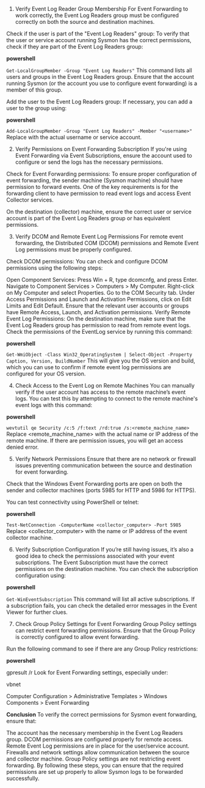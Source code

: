 1. Verify Event Log Reader Group Membership
For Event Forwarding to work correctly, the Event Log Readers group must be configured correctly on both the source and destination machines.

Check if the user is part of the "Event Log Readers" group: To verify that the user or service account running Sysmon has the correct permissions, check if they are part of the Event Log Readers group:

**powershell**

`Get-LocalGroupMember -Group "Event Log Readers"`
This command lists all users and groups in the Event Log Readers group. Ensure that the account running Sysmon (or the account you use to configure event forwarding) is a member of this group.

Add the user to the Event Log Readers group: If necessary, you can add a user to the group using:

**powershell**

`Add-LocalGroupMember -Group "Event Log Readers" -Member "<username>"`
Replace <username> with the actual username or service account.

2. Verify Permissions on Event Forwarding Subscription
If you're using Event Forwarding via Event Subscriptions, ensure the account used to configure or send the logs has the necessary permissions.

Check for Event Forwarding permissions: To ensure proper configuration of event forwarding, the sender machine (Sysmon machine) should have permission to forward events. One of the key requirements is for the forwarding client to have permission to read event logs and access Event Collector services.

On the destination (collector) machine, ensure the correct user or service account is part of the Event Log Readers group or has equivalent permissions.

3. Verify DCOM and Remote Event Log Permissions
For remote event forwarding, the Distributed COM (DCOM) permissions and Remote Event Log permissions must be properly configured.

Check DCOM permissions: You can check and configure DCOM permissions using the following steps:

Open Component Services: Press Win + R, type dcomcnfg, and press Enter.
Navigate to Component Services > Computers > My Computer.
Right-click on My Computer and select Properties.
Go to the COM Security tab.
Under Access Permissions and Launch and Activation Permissions, click on Edit Limits and Edit Default.
Ensure that the relevant user accounts or groups have Remote Access, Launch, and Activation permissions.
Verify Remote Event Log Permissions: On the destination machine, make sure that the Event Log Readers group has permission to read from remote event logs. Check the permissions of the EventLog service by running this command:

**powershell**

`Get-WmiObject -Class Win32_OperatingSystem | Select-Object -Property Caption, Version, BuildNumber`
This will give you the OS version and build, which you can use to confirm if remote event log permissions are configured for your OS version.

4. Check Access to the Event Log on Remote Machines
You can manually verify if the user account has access to the remote machine’s event logs. You can test this by attempting to connect to the remote machine's event logs with this command:

**powershell**

`wevtutil qe Security /c:5 /f:text /rd:true /s:<remote_machine_name>`
Replace <remote_machine_name> with the actual name or IP address of the remote machine. If there are permission issues, you will get an access denied error.

5. Verify Network Permissions
Ensure that there are no network or firewall issues preventing communication between the source and destination for event forwarding.

Check that the Windows Event Forwarding ports are open on both the sender and collector machines (ports 5985 for HTTP and 5986 for HTTPS).

You can test connectivity using PowerShell or telnet:

**powershell**

`Test-NetConnection -ComputerName <collector_computer> -Port 5985`
Replace <collector_computer> with the name or IP address of the event collector machine.

6. Verify Subscription Configuration
If you’re still having issues, it’s also a good idea to check the permissions associated with your event subscriptions. The Event Subscription must have the correct permissions on the destination machine. You can check the subscription configuration using:

**powershell**

`Get-WinEventSubscription`
This command will list all active subscriptions. If a subscription fails, you can check the detailed error messages in the Event Viewer for further clues.

7. Check Group Policy Settings for Event Forwarding
Group Policy settings can restrict event forwarding permissions. Ensure that the Group Policy is correctly configured to allow event forwarding.

Run the following command to see if there are any Group Policy restrictions:

**powershell**

gpresult /r
Look for Event Forwarding settings, especially under:

vbnet

Computer Configuration > Administrative Templates > Windows Components > Event Forwarding

**Conclusion**
To verify the correct permissions for Sysmon event forwarding, ensure that:

The account has the necessary membership in the Event Log Readers group.
DCOM permissions are configured properly for remote access.
Remote Event Log permissions are in place for the user/service account.
Firewalls and network settings allow communication between the source and collector machine.
Group Policy settings are not restricting event forwarding.
By following these steps, you can ensure that the required permissions are set up properly to allow Sysmon logs to be forwarded successfully.
